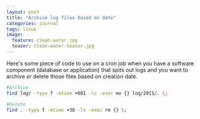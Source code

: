 ```yaml
---
layout: post
title: "Archive log files based on date"
categories: journal
tags: linux
image:
  feature: clean-water.jpg
  teaser: clean-water-teaser.jpg
---
```

Here's some piece of code to use on a cron job when you have a software component (database or application) that spits out logs and you want to archive or delete those files based on creation date.

```bash
#Archive
find log/ -type f -mtime +681 -ls -exec mv {} log/2011/. \;

#Delete
find . -type f -mtime +30 -ls -exec rm {} \;
```
